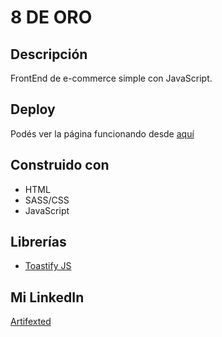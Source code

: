 # 8 DE ORO #

## Descripción ##
FrontEnd de e-commerce simple con JavaScript.

## Deploy ##
Podés ver la página funcionando desde [aquí](https://artifexted.github.io/8deoro/)

## Construido con ##
* HTML
* SASS/CSS
* JavaScript

## Librerías ##
* [Toastify JS](https://github.com/apvarun/toastify-js/)

## Mi LinkedIn ##
[Artifexted](https://www.linkedin.com/in/artifexted/)
